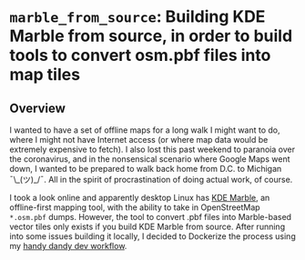 # `marble_from_source`: Building KDE Marble from source, in order to build tools to convert osm.pbf files into map tiles

## Overview

I wanted to have a set of offline maps for a long walk I might want to do, where
I might not have Internet access (or where map data would be extremely expensive
to fetch). I also lost this past weekend to paranoia over the coronavirus, and
in the nonsensical scenario where Google Maps went down, I wanted to be prepared
to walk back home from D.C. to Michigan ¯\\\_(ツ)_/¯. All in the spirit of
procrastination of doing actual work, of course.

I took a look online and apparently desktop Linux has [KDE
Marble](https://marble.kde.org/), an offline-first mapping tool, with the
ability to take in OpenStreetMap `*.osm.pbf` dumps. However, the tool to convert
.pbf files into Marble-based vector tiles only exists if you build KDE Marble
from source. After running into some issues building it locally, I decided to
Dockerize the process using my [handy dandy dev
workflow](https://bytes.yingw787.com/posts/2020/02/27/docker_as_vagrant/).
